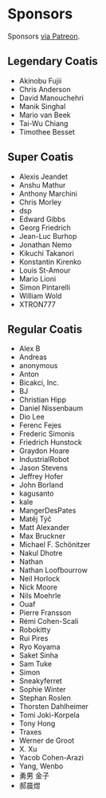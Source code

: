 # Sponsors

Sponsors [via Patreon](https://www.patreon.com/sourcetrail).

## Legendary Coatis

* Akinobu Fujii
* Chris Anderson
* David Manouchehri
* Manik Singhal
* Mario van Beek
* Tai-Wu Chiang
* Timothee Besset

## Super Coatis

* Alexis Jeandet
* Anshu Mathur
* Anthony Marchini
* Chris Morley
* dsp
* Edward Gibbs
* Georg Friedrich
* Jean-Luc Burhop
* Jonathan Nemo
* Kikuchi Takanori
* Konstantin Kirenko
* Louis St-Amour
* Mario Lioni
* Simon Pintarelli
* William Wold
* XTRON777

## Regular Coatis

* Alex B
* Andreas
* anonymous
* Anton
* Bicakci, Inc.
* BJ
* Christian Hipp
* Daniel Nissenbaum
* Dio Lee
* Ferenc Fejes
* Frederic Simonis
* Friedrich Hunstock
* Graydon Hoare
* IndustrialRobot
* Jason Stevens
* Jeffrey Hofer
* John Borland
* kagusanto
* kale
* MangerDesPates
* Matěj Týč
* Matt Alexander
* Max Bruckner
* Michael F. Schönitzer
* Nakul Dhotre
* Nathan
* Nathan Loofbourrow
* Neil Horlock
* Nick Moore
* Nils Moehrle
* Ouaf
* Pierre Fransson
* Rémi Cohen-Scali
* Robokitty
* Rui Pires
* Ryo Koyama
* Saket Sinha
* Sam Tuke
* Simon
* Sneakyferret
* Sophie Winter
* Stephan Roslen
* Thorsten Dahlheimer
* Tomi Joki-Korpela
* Tony Hong
* Traxes
* Werner de Groot
* X. Xu
* Yacob Cohen-Arazi
* Yang, Wenbo
* 勇男 金子
* 郝晨煜
